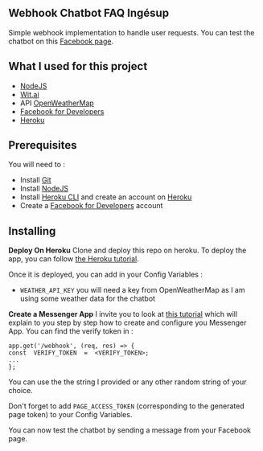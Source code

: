 Webhook Chatbot FAQ Ingésup
-
Simple webhook implementation to handle user requests.
You can test the chatbot on this [Facebook page](https://www.facebook.com/ingesupchatbot/).

What I used for this project
-
- [NodeJS](https://nodejs.org/en/)
- [Wit.ai](https://wit.ai)
- API [OpenWeatherMap](https://openweathermap.org/api)
- [Facebook for Developers](https://developers.facebook.com/)
- [Heroku](https//www.heroku.com)

Prerequisites
-
You will need to :
 - Install [Git](https://git-scm.com/downloads)
 - Install [NodeJS](https://nodejs.org/en/download/)
 - Install [Heroku CLI](https://devcenter.heroku.com/articles/heroku-cli) and create an account on [Heroku](https//www.heroku.com)
 - Create a [Facebook for Developers](https://developers.facebook.com/) account

Installing
-
**Deploy On Heroku**
Clone and deploy this repo on heroku. To deploy the app, you can follow [the Heroku tutorial](https://devcenter.heroku.com/articles/git).

Once it is deployed, you can add in your Config Variables :
 - `WEATHER_API_KEY` you will need a key from OpenWeatherMap as I am using some weather data for the chatbot
 
**Create a Messenger App**
I invite you to look at [this tutorial](https://developers.facebook.com/docs/messenger-platform/getting-started/app-setup) which will explain to you step by step how to create and configure you Messenger App.
You can find the verify token in :

    app.get('/webhook', (req, res) => {
    const  VERIFY_TOKEN  =  <VERIFY_TOKEN>;
    ...
    };
  You can use the the string I provided or any other random string of your choice.

Don't forget to add `PAGE_ACCESS_TOKEN`  (corresponding to the generated page token) to your Config Variables.
  
 You can now test the chatbot by sending a message from your Facebook page.
